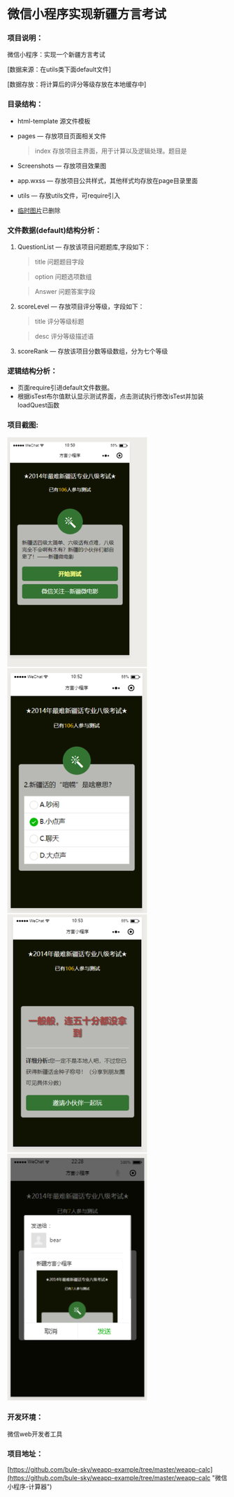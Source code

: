 # 微信小程序实现新疆方言考试
### 项目说明：
微信小程序：实现一个新疆方言考试

[数据来源：在utils类下面default文件]

[数据存放：将计算后的评分等级存放在本地缓存中]

### 目录结构：

- html-template 源文件模板
- pages — 存放项目页面相关文件 
	> index 存放项目主界面，用于计算以及逻辑处理。题目是

- Screenshots — 存放项目效果图
- app.wxss — 存放项目公共样式，其他样式均存放在page目录里面
- utils — 存放utils文件，可require引入
- [临时图片](http://# "注：项目中所有图片均已转成base64")已删除

### 文件数据(default)结构分析：
1. QuestionList  — 存放该项目问题题库,字段如下：
	> title  	问题题目字段  

	> option 	问题选项数组  

	> Answer 	问题答案字段
2. scoreLevel  —  存放项目评分等级，字段如下：
	> title  	评分等级标题  

	> desc   	评分等级描述语 
3. scoreRank  —  存放该项目分数等级数组，分为七个等级

### 逻辑结构分析：

- 页面require引进default文件数据。
- 根据isTest布尔值默认显示测试界面，点击测试执行修改isTest并加装loadQuest函数



### 项目截图:

<img src="https://github.com/bule-sky/weapp-example/blob/master/weapp-localism/Screenshots/Home.png" width="320px" style="display:inline;">

<img src="https://github.com/bule-sky/weapp-example/blob/master/weapp-localism/Screenshots/First-page.png" width="320px" style="display:inline;">

<img src="https://github.com/bule-sky/weapp-example/blob/master/weapp-localism/Screenshots/Score-page.png" width="320px" style="display:inline;">

<img src="https://github.com/bule-sky/weapp-example/blob/master/weapp-localism/Screenshots/Third-page.png" width="320px" style="display:inline;">

### 开发环境：
微信web开发者工具

### 项目地址：
[https://github.com/bule-sky/weapp-example/tree/master/weapp-calc](https://github.com/bule-sky/weapp-example/tree/master/weapp-calc "微信小程序-计算器")